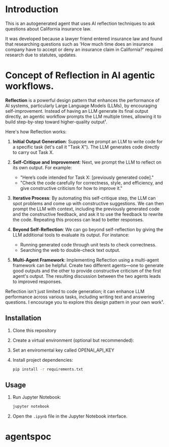 # Introduction

This is an autogenerated agent that uses AI reflection techniques to ask questions about California insurance law. 

It was developed because a lawyer friend entered insurance law and found that researching questions such as 'How much time does an insurance company have to accept or deny an insurance claim in California?' required research due to statutes, updates.

# Concept of **Reflection** in AI agentic workflows.

**Reflection** is a powerful design pattern that enhances the performance of AI systems, particularly Large Language Models (LLMs), by encouraging self-improvement. Instead of having an LLM generate its final output directly, an agentic workflow prompts the LLM multiple times, allowing it to build step-by-step toward higher-quality output¹.

Here's how Reflection works:

1. **Initial Output Generation**: Suppose we prompt an LLM to write code for a specific task (let's call it "Task X"). The LLM generates code directly to carry out Task X.

2. **Self-Critique and Improvement**: Next, we prompt the LLM to reflect on its own output. For example:
   - "Here’s code intended for Task X: [previously generated code]."
   - "Check the code carefully for correctness, style, and efficiency, and give constructive criticism for how to improve it."

3. **Iterative Process**: By automating this self-critique step, the LLM can spot problems and come up with constructive suggestions. We can then prompt the LLM with context, including the previously generated code and the constructive feedback, and ask it to use the feedback to rewrite the code. Repeating this process can lead to better responses.

4. **Beyond Self-Reflection**: We can go beyond self-reflection by giving the LLM additional tools to evaluate its output. For instance:
   - Running generated code through unit tests to check correctness.
   - Searching the web to double-check text output.

5. **Multi-Agent Framework**: Implementing Reflection using a multi-agent framework can be helpful. Create two different agents—one to generate good outputs and the other to provide constructive criticism of the first agent's output. The resulting discussion between the two agents leads to improved responses.

Reflection isn't just limited to code generation; it can enhance LLM performance across various tasks, including writing text and answering questions. I encourage you to explore this design pattern in your own work¹.

## Installation

1. Clone this repository

2. Create a virtual environment (optional but recommended):

3. Set an enviromental key called OPENAI_API_KEY

4. Install project dependencies:
    ```bash
    pip install -r requirements.txt
    ```

## Usage

1. Run Jupyter Notebook:
    ```bash
    jupyter notebook
    ```

2. Open the `.ipynb` file in the Jupyter Notebook interface.
# agentspoc
